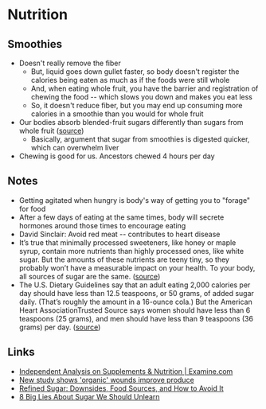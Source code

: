 # Nutrition

## Smoothies

- Doesn't really remove the fiber
  - But, liquid goes down gullet faster, so body doesn't register the calories being eaten as much as if the foods were still whole
  - And, when eating whole fruit, you have the barrier and registration of chewing the food -- which slows you down and makes you eat less
  - So, it doesn't reduce fiber, but you may end up consuming more calories in a smoothie than you would for whole fruit
- Our bodies absorb blended-fruit sugars differently than sugars from whole fruit ([source](https://www.motherjones.com/food/2016/03/are-smoothies-devil/#:~:text=our%20bodies%20absorb%20blended-fruit%20sugars%20differently%20than%20sugars%20from%20whole%20fruit)) 
  - Basically, argument that sugar from smoothies is digested quicker, which can overwhelm liver
- Chewing is good for us. Ancestors chewed 4 hours per day

## Notes

- Getting agitated when hungry is body's way of getting you to "forage" for food
- After a few days of eating at the same times, body will secrete hormones around those times to encourage eating
- David Sinclair: Avoid red meat -- contributes to heart disease
- It’s true that minimally processed sweeteners, like honey or maple syrup, contain more nutrients than highly processed ones, like white sugar. But the amounts of these nutrients are teeny tiny, so they probably won’t have a measurable impact on your health. To your body, all sources of sugar are the same. ([source](https://www.healthline.com/health/food-nutrition/sugar-facts-scientific?slot_pos=article_1&utm_source=Sailthru%20Email&utm_medium=Email&utm_campaign=generalhealth&utm_content=2021-11-01&apid=39368780&rvid=97f23233eec75c172103b98e40c0562e68f13e156a2d07dec53341d3b39208f9#:~:text=It%E2%80%99s%20true,are%20the%20same.))
- The U.S. Dietary Guidelines say that an adult eating 2,000 calories per day should have less than 12.5 teaspoons, or 50 grams, of added sugar daily. (That’s roughly the amount in a 16-ounce cola.) But the American Heart AssociationTrusted Source says women should have less than 6 teaspoons (25 grams), and men should have less than 9 teaspoons (36 grams) per day. ([source](https://www.healthline.com/health/food-nutrition/sugar-facts-scientific?slot_pos=article_1&utm_source=Sailthru%20Email&utm_medium=Email&utm_campaign=generalhealth&utm_content=2021-11-01&apid=39368780&rvid=97f23233eec75c172103b98e40c0562e68f13e156a2d07dec53341d3b39208f9#:~:text=The%20U,per%20day.))
## Links

- [Independent Analysis on Supplements & Nutrition | Examine.com](https://examine.com/)
- [New study shows 'organic' wounds improve produce](https://phys.org/news/2020-01-wounds.html)
- [Refined Sugar: Downsides, Food Sources, and How to Avoid It](https://www.healthline.com/nutrition/refined-sugar)
- [8 Big Lies About Sugar We Should Unlearn](https://www.healthline.com/health/food-nutrition/sugar-facts-scientific?slot_pos=article_1&utm_source=Sailthru%20Email&utm_medium=Email&utm_campaign=generalhealth&utm_content=2021-11-01&apid=39368780&rvid=97f23233eec75c172103b98e40c0562e68f13e156a2d07dec53341d3b39208f9#5.-Sugar-is-making-you-sick.)

